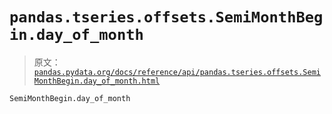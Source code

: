 # `pandas.tseries.offsets.SemiMonthBegin.day_of_month`

> 原文：[`pandas.pydata.org/docs/reference/api/pandas.tseries.offsets.SemiMonthBegin.day_of_month.html`](https://pandas.pydata.org/docs/reference/api/pandas.tseries.offsets.SemiMonthBegin.day_of_month.html)

```py
SemiMonthBegin.day_of_month
```
